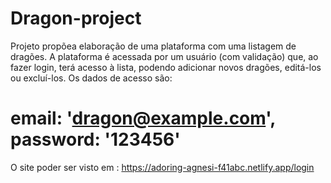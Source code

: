 # Dragon-project

Projeto propõea elaboração de uma plataforma com uma listagem de dragões. A plataforma é acessada por um usuário (com validação) que, ao fazer login, terá acesso à lista, podendo adicionar novos dragões, editá-los ou excluí-los. Os dados de acesso são: 
# email: 'dragon@example.com', password: '123456'

O site poder ser visto em : https://adoring-agnesi-f41abc.netlify.app/login


